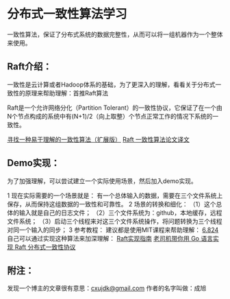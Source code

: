 # 分布式一致性算法学习
一致性算法，保证了分布式系统的数据完整性，从而可以将一组机器作为一个整体来使用。

## Raft介绍：
一致性是云计算或者Hadoop体系的基础，为了更深入的理解，看看关于分布式一致性的原理来帮助理解：首推Raft算法

Raft是一个允许网络分化（Partition Tolerant）的一致性协议，它保证了在一个由N个节点构成的系统中有(N+1)/2（向上取整）个节点正常工作的情况下系统的一致性。

[寻找一种易于理解的一致性算法（扩展版）](https://github.com/maemual/raft-zh_cn/blob/master/raft-zh_cn.md)
[Raft 一致性算法论文译文](http://www.infoq.com/cn/articles/raft-paper)

## Demo实现：
为了加强理解，可以尝试建立一个实际使用场景，然后加入demo实现。

1 现在实际需要的一个场景就是：
有一个总体输入的数据，需要在三个文件系统上保存，从而保持这组数据的一致性和可靠性。
2 场景的转换和细化：
（1）这个总体的输入就是自己的日志文件；
（2）三个文件系统为：github，本地缓存，远程文件系统；
（3）启动三个线程来对这三个文件系统操作，将问题转换为三个线程对同一个输入的同步；
3 参考教程：
建议都是使用MIT课程来帮助理解：
[6.824](https://pdos.csail.mit.edu/6.824/schedule.html)
自己可以通过实现这种算法来加深理解：
[Raft实现指南](https://zhuanlan.zhihu.com/p/26506491)
[老司机带你用 Go 语言实现 Raft 分布式一致性协议](http://happyer.github.io/2017/02/06/2017-02-06-raft/)


## 附注：
发现一个博主的文章很有意思：[cxujdk@gmail.com](http://happyer.github.io/) 作者的名字叫做：成旭


